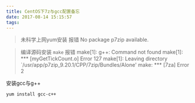 ```yaml
---
title: CentOS下7z与gcc配置备忘
date: 2017-08-14 15:15:57
tags:
---
```


> 未科学上网yum安装 报错
> 	No package p7zip available.

> 编译源码安装
> `make`
> 报错
> 	make[1]: g++: Command not found
>	make[1]: *** [myGetTickCount.o] Error 127
>	make[1]: Leaving directory `/usr/app/p7zip_9.20.1/CPP/7zip/Bundles/Alone'
>	make: *** [7za] Error 2

安装gcc与g++

`yum install gcc-c++`
